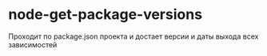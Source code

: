 # node-get-package-versions

Проходит по package.json проекта и достает версии и даты выхода всех зависимостей
